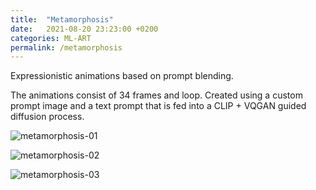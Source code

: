 ```yaml
---
title:  "Metamorphosis"
date:   2021-08-20 23:23:00 +0200
categories: ML-ART
permalink: /metamorphosis
---
```


Expressionistic animations based on prompt blending.

The animations consist of 34 frames and loop. Created using a custom prompt image and a text prompt that is fed into a CLIP + VQGAN guided diffusion process.


![metamorphosis-01](assets/metamorphosis-01.gif)

![metamorphosis-02](assets/metamorphosis-02.gif)

![metamorphosis-03](assets/metamorphosis-03.gif)

